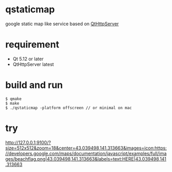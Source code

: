# qstaticmap

google static map like service based on [QtHttpServer](https://code.qt.io/cgit/qt-labs/qthttpserver.git/)

# requirement
- Qt 5.12 or later
- QtHttpServer latest

# build and run

```
$ qmake
$ make
$ ./qstaticmap -platform offscreen // or minimal on mac
```

# try

http://127.0.0.1:9100/?size=512x512&zoom=18&center=43.039498,141.313663&images=icon:https://developers.google.com/maps/documentation/javascript/examples/full/images/beachflag.png|43.039498,141.313663&labels=text:HERE|43.039498,141.313663

